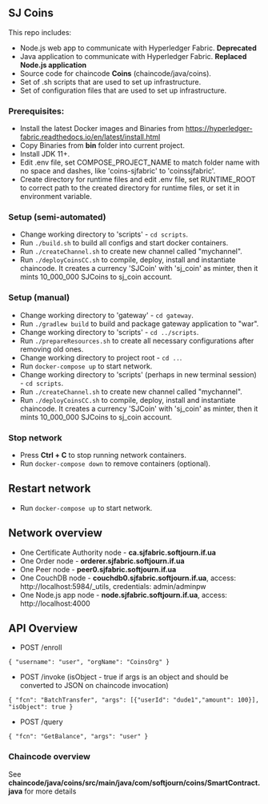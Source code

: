## SJ Coins

This repo includes:
 * Node.js web app to communicate with Hyperledger Fabric. **Deprecated**
 * Java application to communicate with Hyperledger Fabric. **Replaced Node.js application**
 * Source code for chaincode **Coins** (chaincode/java/coins).
 * Set of .sh scripts that are used to set up infrastructure.
 * Set of configuration files that are used to set up infrastructure.

### Prerequisites:

 * Install the latest Docker images and Binaries from https://hyperledger-fabric.readthedocs.io/en/latest/install.html
 * Copy Binaries from **bin** folder into current project.
 * Install JDK 11+.
 * Edit .env file, set COMPOSE_PROJECT_NAME to match folder name with no space and dashes, like 'coins-sjfabric' to 'coinssjfabric'.
 * Create directory for runtime files and edit .env file, set RUNTIME_ROOT to correct path to the created directory for runtime files, or set it in environment variable.

### Setup (semi-automated)

* Change working directory to 'scripts' - `cd scripts`.
* Run `./build.sh` to build all configs and start docker containers.
* Run `./createChannel.sh` to create new channel called "mychannel".
* Run `./deployCoinsCC.sh` to compile, deploy, install and instantiate chaincode. It creates a currency 'SJCoin' with 'sj_coin' as minter, then it mints 10_000_000 SJCoins to sj_coin account.

### Setup (manual)

* Change working directory to 'gateway' - `cd gateway`.
* Run `./gradlew build` to build and package gateway application to "war".
* Change working directory to 'scripts' - `cd ../scripts`.
* Run `./prepareResources.sh` to create all necessary configurations after removing old ones.
* Change working directory to project root - `cd ..`.
* Run `docker-compose up` to start network.
* Change working directory to 'scripts' (perhaps in new terminal session) - `cd scripts`.
* Run `./createChannel.sh` to create new channel called "mychannel".
* Run `./deployCoinsCC.sh` to compile, deploy, install and instantiate chaincode. It creates a currency 'SJCoin' with 'sj_coin' as minter, then it mints 10_000_000 SJCoins to sj_coin account.
 
### Stop network
 * Press **Ctrl + C** to stop running network containers.
 * Run `docker-compose down` to remove containers (optional).

## Restart network 
  * Run `docker-compose up` to start network.
  
## Network overview
 * One Certificate Authority node - **ca.sjfabric.softjourn.if.ua**
 * One Order node - **orderer.sjfabric.softjourn.if.ua**
 * One Peer node - **peer0.sjfabric.softjourn.if.ua**
 * One CouchDB node - **couchdb0.sjfabric.softjourn.if.ua**, access: http://localhost:5984/_utils, credentials: admin/adminpw
 * One Node.js app node - **node.sjfabric.softjourn.if.ua**, access: http://localhost:4000

## API Overview
 * POST /enroll 
 
`{
   "username": "user",
   "orgName": "CoinsOrg"
 }`
 
 * POST /invoke (isObject - true if args is an object and should be converted to JSON on chaincode invocation)

`{
    "fcn": "BatchTransfer",
    "args": [{"userId": "dude1","amount": 100}],
    "isObject": true
 }`
  * POST /query 
 
`{
    "fcn": "GetBalance",
    "args": "user"
 }`
 
 ### Chaincode overview
  See **chaincode/java/coins/src/main/java/com/softjourn/coins/SmartContract.java** for more details
